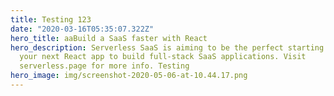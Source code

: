 ```yaml
---
title: Testing 123
date: "2020-03-16T05:35:07.322Z"
hero_title: aaBuild a SaaS faster with React
hero_description: Serverless SaaS is aiming to be the perfect starting point for
  your next React app to build full-stack SaaS applications. Visit
  serverless.page for more info. Testing
hero_image: img/screenshot-2020-05-06-at-10.44.17.png
---
```


